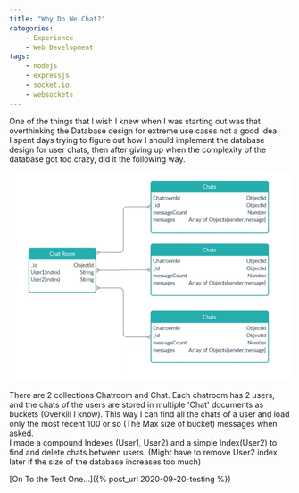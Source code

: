 ```yaml
---
title: "Why Do We Chat?"
categories:
    - Experience
    - Web Development
tags:
    - nodejs
    - expressjs
    - socket.io
    - websockets
---
```


One of the things that I wish I knew when I was starting out was that overthinking the Database design for extreme use cases not a good idea.  
I spent days trying to figure out how I should implement the database design for user chats, then after giving up when the complexity of the database got too crazy, did it the following way.  

![chat](/assets/images/chat_db.jpg)  

There are 2 collections Chatroom and Chat. Each chatroom has 2 users, and the chats of the users are stored in multiple 'Chat' documents as buckets (Overkill I know). This way I can find all the chats of a user and load only the most recent 100 or so (The Max size of bucket) messages when asked.  
I made a compound Indexes (User1, User2) and a simple Index(User2) to find and delete chats between users. (Might have to remove User2 index later if the size of the database increases too much)  

[On To the Test One...]({% post_url 2020-09-20-testing %})